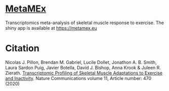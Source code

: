 # <a href="https://metamex.eu" target="_blank"> MetaMEx </a>
Transcriptomics meta-analysis of skeletal muscle response to exercise. The shiny app is available at https://metamex.eu

# Citation
Nicolas J. Pillon, Brendan M. Gabriel, Lucile Dollet, Jonathon A. B. Smith, Laura Sardon Puig, Javier Botella, David J. Bishop, Anna Krook & Juleen R. Zierath. <a href="https://doi.org/10.1038/s41467-019-13869-w" target="_blank">Transcriptomic Profiling of Skeletal Muscle Adaptations to Exercise and Inactivity</a>. Nature Communications volume 11, Article number: 470 (2020) 
